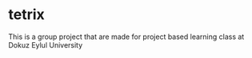# tetrix
This is a group project that are made for project based learning class at Dokuz Eylul University

